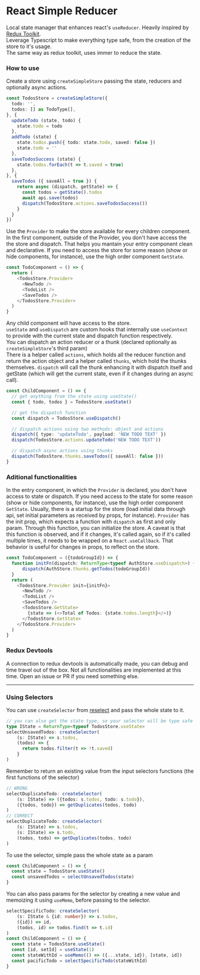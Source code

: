 
# React Simple Reducer

Local state manager that enhances react's `useReducer`. Heavily inspired by [Redux Toolkit](https://redux-toolkit.js.org/).\
Leverage Typescript to make everything type safe, from the creation of the store to it's usage.\
The same way as redux toolkit, uses immer to reduce the state.

### How to use

Create a store using `createSimpleStore` passing the state, reducers and optionally async actions.

```typescript
const TodosStore = createSimpleStore({
  todo: '',
  todos: [] as TodoType[],
}, {
  updateTodo (state, todo) {
    state.todo = todo
  },
  addTodo (state) {
    state.todos.push({ todo: state.todo, saved: false })
    state.todo = ''
  },
  saveTodosSuccess (state) {
    state.todos.forEach(t => t.saved = true)
  },
}, {
  saveTodos ({ saveAll = true }) {
    return async (dispatch, getState) => {
      const todos = getState().todos
      await api.save(todos)
      dispatch(TodosStore.actions.saveTodosSuccess())
    }
  }
})
```

Use the `Provider` to make the store available for every children component.\
In the first component, outside of the Provider, you don't have access the the store and dispatch. That helps you mantain your entry component clean and declarative. If you need to access the store for some reason (show or hide components, for instance), use the high order component `GetState`.

```typescript
const TodoComponent = () => {
  return (
    <TodosStore.Provider>
      <NewTodo />
      <TodoList />
      <SaveTodos />
    </TodosStore.Provider>
  )
}
```

Any child component will have access to the store.\
`useState` and `useDispatch` are custom hooks that internally use `useContext` to provide with the current state and dispatch function respectively.\
You can dispatch an action reducer or a thunk (declared optionally as `createSimpleStore`'s third param)\
There is a helper called `actions`, which holds all the reducer function and return the action object and a helper called `thunks`, which hold the thunks themselves. `dispatch` will call the thunk enhancing it with dispatch itself and getState (which will get the current state, even if it changes during an async call).

```typescript
const ChildComponent = () => {
  // get anything from the state using useState()
  const { todo, todos } = TodosStore.useState()

  // get the dispatch function
  const dispatch = TodosStore.useDispatch()

  // dispatch actions using two methods: object and actions
  dispatch({ type: 'updateTodo', payload: 'NEW TODO TEXT' })
  dispatch(TodosStore.actions.updateTodo('NEW TODO TEXT'))

  // dispatch async actions using thunks
  dispatch(TodosStore.thunks.saveTodos({ saveAll: false }))
}

```
### Aditional functionalities
In the entry component, in which the `Provider` is declared, you don't have access to state or dispatch. If you need access to the state for some reason (show or hide components, for instance), use the high order component `GetState`.
Usually, there is a startup for the store (load initial data through api, set initial parameters as received by props, for instance). `Provider` has the init prop, which expects a function with `dispatch` as first and only param. Through this function, you can initialize the store. A caveat is that this function is observed, and if it changes, it's called again, so if it's called multiple times, it needs to be wrapped on a `React.useCallback`. That behavior is useful for changes in props, to reflect on the store.


```typescript
const TodoComponent = ({todoGroupId}) => {
  function initFn(dispatch: ReturnType<typeof AuthStore.useDispatch>) {
	  dispatch(AuthStore.thunks.getTodos(todoGroupId))
  }
  return (
    <TodosStore.Provider init={initFn}>
      <NewTodo />
      <TodoList />
      <SaveTodos />
      <TodosStore.GetState>
        {state => (<>Total of Todos: {state.todos.length}</>)}
      </TodosStore.GetState>
    </TodosStore.Provider>
  )
}
```
### Redux Devtools
A connection to redux devtools is automatically made, you can debug and time travel out of the box. Not all functionalities are implemented at this time. Open an issue or PR if you need something else.

---

### Using Selectors

You can use `createSelector` from [reselect](https://github.com/reduxjs/reselect) and pass the whole state to it.

```typescript
// you can also get the state type, so your selector will be type safe
type IState = ReturnType<typeof TodosStore.useState>
selectUnsavedTodos: createSelector(
    (s: IState) => s.todos,
    (todos) => {
      return todos.filter(t => !t.saved)
    }
)
```

Remember to return an existing value from the input selectors functions (the first functions of the selector)

```typescript
// WRONG
selectDuplicateTodo: createSelector(
    (s: IState) => ({todos: s.todos, todo: s.todo}),
    ({todos, todo}) => getDuplicates(todos, todo)
)
// CORRECT
selectDuplicateTodo: createSelector(
    (s: IState) => s.todos,
    (s: IState) => s.todo,
    (todos, todo) => getDuplicates(todos, todo)
)
```

To use the selector, simple pass the whole state as a param

```typescript
const ChildComponent = () => {
  const state = TodosStore.useState()
  const unsavedTodos = selectUnsavedTodos(state)
}
```

You can also pass params for the selector by creating a new value and memoizing it using `useMemo`, before passing to the selector.

```typescript
selectSpecificTodo: createSelector(
    (s: IState & {id: number}) => s.todos,
    ({id}) => id,
    (todos, id) => todos.find(t => t.id)
)
const ChildComponent = () => {
  const state = TodosStore.useState()
  const [id, setId] = useState(1)
  const stateWithId = useMemo(() => ({...state, id}), [state, id])
  const pacificTodo = selectSpecificTodo(stateWithId)
}
```
